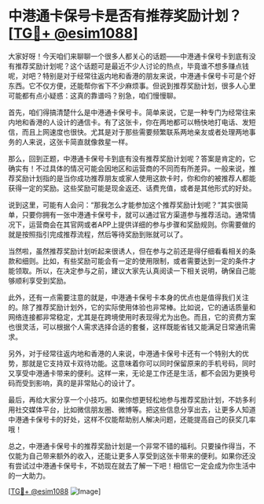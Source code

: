 # 中港通卡保号卡是否有推荐奖励计划？[[TG💪+ @esim1088](https://t.me/s/esim1088)]

大家好呀！今天咱们来聊聊一个很多人都关心的话题——中港通卡保号卡到底有没有推荐奖励计划呢？这个话题可是最近不少人讨论的热点，毕竟谁不想多赚点钱呢，对吧？特别是对于经常往返内地和香港的朋友来说，中港通卡保号卡可是个好东西。它不仅方便，还能帮你省下不少麻烦事。但说到推荐奖励计划，很多人心里可能都有点小疑惑：这真的靠谱吗？别急，咱们慢慢聊。

首先，咱们得搞清楚什么是中港通卡保号卡。简单来说，它是一种专门为经常往来内地和香港的人设计的通信卡。有了这张卡，你在两地都可以畅快地打电话、发短信，而且上网速度也很快。尤其是对于那些需要频繁联系两地亲友或者处理两地事务的人来说，这张卡简直就像救星一样。

那么，回到正题，中港通卡保号卡到底有没有推荐奖励计划呢？答案是肯定的，它确实有！不过具体的情况可能会因地区和运营商的不同而有所差异。一般来说，推荐奖励计划指的是当你成功推荐朋友或家人使用这款卡时，你和你的被推荐人都能获得一定的奖励。这些奖励可能是现金返还、话费充值，或者是其他形式的好处。

说到这里，可能有人会问：“那我怎么才能参加这个推荐奖励计划呢？”其实很简单，只要你拥有一张中港通卡保号卡，就可以通过官方渠道参与推荐活动。通常情况下，运营商会在其官网或者APP上提供详细的参与步骤和奖励规则。你需要做的就是按照指引完成推荐流程，然后等待奖励到账就可以了。

当然啦，虽然推荐奖励计划听起来很诱人，但在参与之前还是得仔细看看相关的条款和细则。比如，有些奖励可能会有一定的使用限制，或者需要达到一定的条件才能领取。所以，在决定参与之前，建议大家先认真阅读一下相关说明，确保自己能够顺利享受到奖励。

此外，还有一点需要注意的就是，中港通卡保号卡本身的优点也是值得我们关注的。除了推荐奖励计划外，它的实际使用体验也非常棒。比如说，它的通话质量和网络连接都非常稳定，尤其是在跨境使用时表现得尤为出色。而且，它的资费方案也很灵活，可以根据个人需求选择合适的套餐，这样既能省钱又能满足日常通讯需求。

另外，对于经常往返内地和香港的人来说，中港通卡保号卡还有一个特别大的优势，那就是它支持双卡双待功能。这意味着你可以同时保留原来的手机号码，同时又享受中港通卡带来的便利。这样一来，无论是工作还是生活，都不会因为更换号码而受到影响，真的是非常贴心的设计了。

最后，再给大家分享一个小技巧。如果你想更轻松地参与推荐奖励计划，不妨多利用社交媒体平台，比如微信朋友圈、微博等。把这些信息分享出去，让更多人知道中港通卡保号卡的好处，这样不仅能帮助别人解决问题，还能提高自己的获奖几率哦！

总之，中港通卡保号卡的推荐奖励计划是一个非常不错的福利。只要操作得当，不仅能为自己带来额外的收入，还能让更多人享受到这张卡带来的便利。如果你还没有尝试过中港通卡保号卡，不妨现在就去了解一下吧！相信它一定会成为你生活中的一大助力。

[[TG💪+ @esim1088](https://t.me/s/esim1088) ![Image](https://i.postimg.cc/4NQfJmqS/Snipaste-2025-05-13-00-14-12.png)]